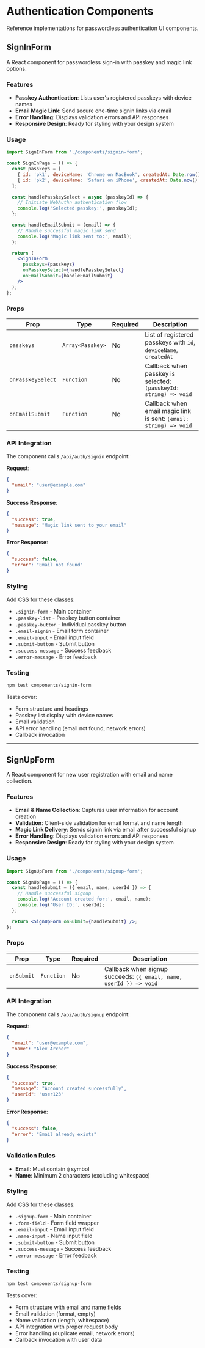 # Authentication Components

Reference implementations for passwordless authentication UI components.

## SignInForm

A React component for passwordless sign-in with passkey and magic link options.

### Features

- **Passkey Authentication**: Lists user's registered passkeys with device names
- **Email Magic Link**: Send secure one-time signin links via email
- **Error Handling**: Displays validation errors and API responses
- **Responsive Design**: Ready for styling with your design system

### Usage

```jsx
import SignInForm from './components/signin-form';

const SignInPage = () => {
  const passkeys = [
    { id: 'pk1', deviceName: 'Chrome on MacBook', createdAt: Date.now() },
    { id: 'pk2', deviceName: 'Safari on iPhone', createdAt: Date.now() - 86400000 }
  ];

  const handlePasskeySelect = async (passkeyId) => {
    // Initiate WebAuthn authentication flow
    console.log('Selected passkey:', passkeyId);
  };

  const handleEmailSubmit = (email) => {
    // Handle successful magic link send
    console.log('Magic link sent to:', email);
  };

  return (
    <SignInForm
      passkeys={passkeys}
      onPasskeySelect={handlePasskeySelect}
      onEmailSubmit={handleEmailSubmit}
    />
  );
};
```

### Props

| Prop | Type | Required | Description |
|------|------|----------|-------------|
| `passkeys` | `Array<Passkey>` | No | List of registered passkeys with `id`, `deviceName`, `createdAt` |
| `onPasskeySelect` | `Function` | No | Callback when passkey is selected: `(passkeyId: string) => void` |
| `onEmailSubmit` | `Function` | No | Callback when email magic link is sent: `(email: string) => void` |

### API Integration

The component calls `/api/auth/signin` endpoint:

**Request**:
```json
{
  "email": "user@example.com"
}
```

**Success Response**:
```json
{
  "success": true,
  "message": "Magic link sent to your email"
}
```

**Error Response**:
```json
{
  "success": false,
  "error": "Email not found"
}
```

### Styling

Add CSS for these classes:

- `.signin-form` - Main container
- `.passkey-list` - Passkey button container
- `.passkey-button` - Individual passkey button
- `.email-signin` - Email form container
- `.email-input` - Email input field
- `.submit-button` - Submit button
- `.success-message` - Success feedback
- `.error-message` - Error feedback

### Testing

```bash
npm test components/signin-form
```

Tests cover:
- Form structure and headings
- Passkey list display with device names
- Email validation
- API error handling (email not found, network errors)
- Callback invocation

---

## SignUpForm

A React component for new user registration with email and name collection.

### Features

- **Email & Name Collection**: Captures user information for account creation
- **Validation**: Client-side validation for email format and name length
- **Magic Link Delivery**: Sends signin link via email after successful signup
- **Error Handling**: Displays validation errors and API responses
- **Responsive Design**: Ready for styling with your design system

### Usage

```jsx
import SignUpForm from './components/signup-form';

const SignUpPage = () => {
  const handleSubmit = ({ email, name, userId }) => {
    // Handle successful signup
    console.log('Account created for:', email, name);
    console.log('User ID:', userId);
  };

  return <SignUpForm onSubmit={handleSubmit} />;
};
```

### Props

| Prop | Type | Required | Description |
|------|------|----------|-------------|
| `onSubmit` | `Function` | No | Callback when signup succeeds: `({ email, name, userId }) => void` |

### API Integration

The component calls `/api/auth/signup` endpoint:

**Request**:
```json
{
  "email": "user@example.com",
  "name": "Alex Archer"
}
```

**Success Response**:
```json
{
  "success": true,
  "message": "Account created successfully",
  "userId": "user123"
}
```

**Error Response**:
```json
{
  "success": false,
  "error": "Email already exists"
}
```

### Validation Rules

- **Email**: Must contain `@` symbol
- **Name**: Minimum 2 characters (excluding whitespace)

### Styling

Add CSS for these classes:

- `.signup-form` - Main container
- `.form-field` - Form field wrapper
- `.email-input` - Email input field
- `.name-input` - Name input field
- `.submit-button` - Submit button
- `.success-message` - Success feedback
- `.error-message` - Error feedback

### Testing

```bash
npm test components/signup-form
```

Tests cover:
- Form structure with email and name fields
- Email validation (format, empty)
- Name validation (length, whitespace)
- API integration with proper request body
- Error handling (duplicate email, network errors)
- Callback invocation with user data

